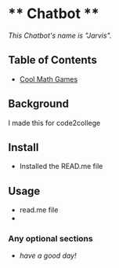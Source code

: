 # ** Chatbot **

_This Chatbot's name is "Jarvis"._

## Table of Contents

- [Cool Math Games](www.coolmathgames.com/)

## Background

I made this for code2college

## Install

- Installed the READ.me file
## Usage

- read.me file
- 

### Any optional sections
- _have a good day!_

